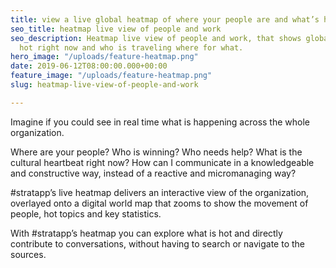 ```yaml
---
title: view a live global heatmap of where your people are and what’s hot right now
seo_title: heatmap live view of people and work
seo_description: Heatmap live view of people and work, that shows globally what's
  hot right now and who is traveling where for what.
hero_image: "/uploads/feature-heatmap.png"
date: 2019-06-12T08:00:00.000+00:00
feature_image: "/uploads/feature-heatmap.png"
slug: heatmap-live-view-of-people-and-work

---
```

Imagine if you could see in real time what is happening across the whole organization.

Where are your people?  Who is winning?  Who needs help?  What is the cultural heartbeat right now?  How can I communicate in a knowledgeable and constructive way, instead of a reactive and micromanaging way?

\#stratapp’s live heatmap delivers an interactive view of the organization, overlayed onto a digital world map that zooms to show the movement of people, hot topics and key statistics.

With #stratapp’s heatmap you can explore what is hot and directly contribute to conversations, without having to search or navigate to the sources.